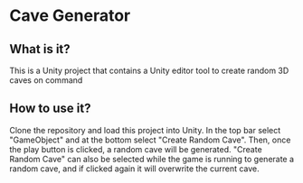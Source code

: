 # Cave Generator

## What is it?
This is a Unity project that contains a Unity editor tool to create random 3D caves on command

## How to use it?
Clone the repository and load this project into Unity. In the top bar select "GameObject" and at the bottom select "Create Random Cave".
Then, once the play button is clicked, a random cave will be generated. "Create Random Cave" can also be selected while the game is running to generate a random cave, and if clicked again it will overwrite the current cave.
